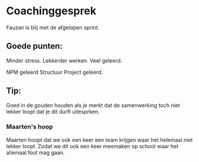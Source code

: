 # Coachinggesprek

Fauzan is blij met de afgelopen sprint.

## Goede punten:

Minder stress.
Lekkerder werken.
Veel geleerd.

NPM geleerd
Structuur Project geleerd.


## Tip:

Goed in de gouden houden als je merkt dat de samenwerking toch niet lekker loopt dat je dit durft uitesprken.


### Maarten's hoop
Maarten hoopt dat we ook een keer een team krijgen waar het helemaal niet lekker loopt. Zodat we dit ook een keer meemaken op school waar het allemaal fout mag gaan.